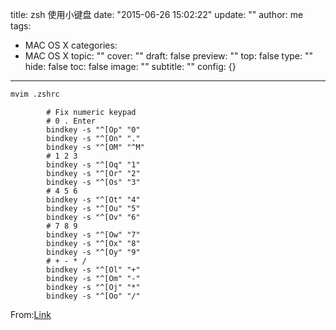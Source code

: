 title: zsh 使用小键盘
date: "2015-06-26 15:02:22"
update: ""
author: me
tags:
- MAC OS X
categories:
- MAC OS X
topic: ""
cover: ""
draft: false
preview: ""
top: false
type: ""
hide: false
toc: false
image: ""
subtitle: ""
config: {}


---





```bash
mvim .zshrc
```

```
		# Fix numeric keypad  
		# 0 . Enter  
		bindkey -s "^[Op" "0"  
		bindkey -s "^[On" "."  
		bindkey -s "^[OM" "^M"  
		# 1 2 3  
		bindkey -s "^[Oq" "1"  
		bindkey -s "^[Or" "2"  
		bindkey -s "^[Os" "3"  
		# 4 5 6  
		bindkey -s "^[Ot" "4"  
		bindkey -s "^[Ou" "5"  
		bindkey -s "^[Ov" "6"  
		# 7 8 9  
		bindkey -s "^[Ow" "7"  
		bindkey -s "^[Ox" "8"  
		bindkey -s "^[Oy" "9"  
		# + - * /  
		bindkey -s "^[Ol" "+"  
		bindkey -s "^[Om" "-"  
		bindkey -s "^[Oj" "*"  
		bindkey -s "^[Oo" "/"  
```

From:[Link](http://blog.csdn.net/qibaoyuan/article/details/42963499)
